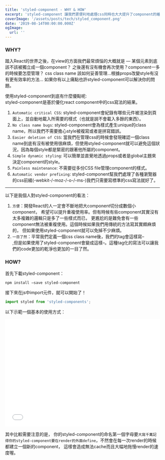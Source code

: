 ```yaml
---
title: 'styled-component - WHY & HOW'
excerpt: 'styled-component 讓我們更便利地處理css同時也大大提升了component的維護性。'
coverImage: '/assets/posts/tech/styled_component.png'
date: '2019-08-14T00:00:00.000Z'
ogImage:
  url: ''
---
```


### WHY?

踏入React的世界之後，在view的方面我們最常煩惱的大概就是 — 某個元素到底該不該被獨立成一個component？ 之後還有沒有機會再次使用？component一多的時候要怎麼管理？ css class name 該如何妥善管理…根據props改變style有沒有更有效率的方法… 如果你有以上痛點也許styled-component可以解決你的問題。



使用styled-component到底有什麼優點呢:<br>
styled-component是基於優化react component中的css寫法的結果。
1. `Automatic critical CSS`: styled-component會紀錄有哪些元件被渲染到頁面上，並自動地載入所需要的樣式（也就是說不會載入多餘的東西）。
2. `No class name bugs`: styled-component會為樣式產生unique的class name，所以我們不需要擔心style被複寫或者是拼寫錯誤。
3. `Easier deletion of CSS`: 當我們在管理css的時候會發現確認一個class name到底有沒有被使用很麻煩，但使用styled-component就可以避免這個狀況，因為每個style都是緊密的跟著他所屬的component。
4. `Simple dynamic styling`: 可以簡單並直覺地透過props或者是global主題來決定component的style。
5. `Painless maintenance`: 不需要從多份CSS file管理component的樣式。
6. `Automatic vendor prefixing`: styled-component幫我們處理了各種瀏覽器的css前綴(-webkit-/-moz-/-o-/-ms-)我們只需要寫標準的css寫法就好了。

***

以下是我個人對styled-component的看法：
1. `方便`：開發React的人一定會不斷地把大component切分成數個小component， 希望可以提升重複使用率。但有時候有些component其實沒有太多複雜的邏輯只是多了一些樣式而已， 更尷尬的是難免會有一些component無法被重複使用。這個時候如果我們用傳統的方法寫其實頗麻煩的， 但如果使用styled-component就可以免掉不少麻煩。
2. `一目了然`：平常我們定義一個css class name後，我們的tag會這樣寫–<div className="container">,但是如果使用了styled-component會變成這樣–<Container />。這種tag化的寫法可以讓我們的code更加的乾淨也更加的一目了然。

### HOW?

首先下載styled-component：

```bash
npm install –save styled-component
```

接下來在js中import元件，就可以開始了！

```javascript
import styled from 'styled-components';
```

以下示範一個基本的使用方式：

<Iframe width="100%" height="350" scrolling="no" title="styled- component basic use" src="//codepen.io/jeserlin/embed/VJbjXY/?height=265&theme-id=0&default-tab=js,result" frameBorder="no" allowtransparency="true" allowFullScreen={true}>
            See the Pen <a href='https://codepen.io/jeserlin/pen/VJbjXY/'>styled- component basic use</a> by jeserlin chiu
            (<a href='https://codepen.io/jeserlin'>@jeserlin</a>) on <a href='https://codepen.io'>CodePen</a>.
          </Iframe>

其中比較需要注意的是，
你的styled-component的命名第一個字母要`大寫千萬記得你的styled-component要在render的外面define`，不然會在每一次render的時候都建立一個新的component， 這樣會造成無法cache而且大幅地拖慢render的速度喔。

